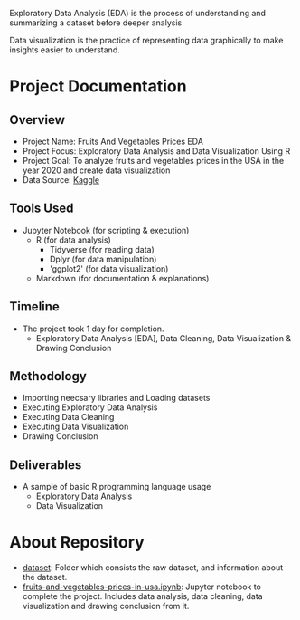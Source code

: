 Exploratory Data Analysis (EDA) is the process of understanding and summarizing a dataset before deeper analysis

Data visualization is the practice of representing data graphically to make insights easier to understand.

# Project Documentation

## Overview
- Project Name: Fruits And Vegetables Prices EDA
- Project Focus: Exploratory Data Analysis and Data Visualization Using R
- Project Goal: To analyze fruits and vegetables prices in the USA in the year 2020 and create data visualization
- Data Source: [Kaggle](https://www.kaggle.com/datasets/anshikakashyap12/fruits-and-vegetables-prices-in-usa)

## Tools Used
- Jupyter Notebook (for scripting & execution)
  - R (for data analysis)
    - Tidyverse (for reading data)
    - Dplyr (for data manipulation)
    - 'ggplot2' (for data visualization)
  - Markdown (for documentation & explanations)

## Timeline
- The project took 1 day for completion.
  - Exploratory Data Analysis [EDA], Data Cleaning, Data Visualization & Drawing Conclusion

## Methodology
-   Importing neecsary libraries and Loading datasets
-   Executing Exploratory Data Analysis
-   Executing Data Cleaning
-   Executing Data Visualization
-   Drawing Conclusion

## Deliverables
- A sample of basic R programming language usage
  - Exploratory Data Analysis
  - Data Visualization

# About Repository
- [dataset](https://github.com/anshika-kashyap/fruits-and-vegetables-prices-eda/tree/main/dataset): Folder which consists the raw dataset, and information about the dataset.
- [fruits-and-vegetables-prices-in-usa.ipynb](https://github.com/anshika-kashyap/fruits-and-vegetables-prices-eda/blob/main/fruits-and-vegetables-prices-in-usa.ipynb): Jupyter notebook to complete the project. Includes data analysis, data cleaning, data visualization and drawing conclusion from it.
